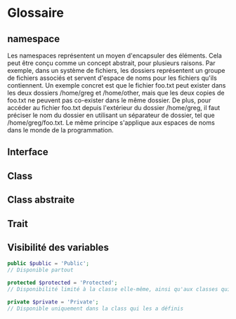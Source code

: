 
# Glossaire

## namespace

Les namespaces représentent un moyen d'encapsuler des éléments. Cela peut être conçu comme un concept abstrait, pour plusieurs raisons. 
Par exemple, dans un système de fichiers, les dossiers représentent un groupe de fichiers associés et servent d'espace de noms pour les fichiers qu'ils contiennent.
Un exemple concret est que le fichier foo.txt peut exister dans les deux dossiers /home/greg et /home/other, mais que les deux copies de foo.txt ne peuvent pas co-exister dans le même dossier. De plus, pour accéder au fichier foo.txt depuis l'extérieur du dossier /home/greg, il faut préciser le nom du dossier en utilisant un séparateur de dossier, tel que /home/greg/foo.txt. Le même principe s'applique aux espaces de noms dans le monde de la programmation.

## Interface

## Class

## Class abstraite

## Trait

## Visibilité des variables

```php
public $public = 'Public'; 
// Disponible partout

protected $protected = 'Protected'; 
// Disponibilité limité à la classe elle-même, ainsi qu'aux classes qui en héritent et parente

private $private = 'Private'; 
// Disponible uniquement dans la class qui les a définis
```
